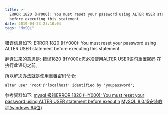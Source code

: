 ```yaml
---
title: >-
  ERROR 1820 (HY000): You must reset your password using ALTER USER statement
  before executing this statement.
date: 2019-04-23 23:10:04
tags: "MySQL"
---
```

错误信息如下:
ERROR 1820 (HY000): You must reset your password using ALTER USER statement
before executing this statement.

翻译过来的意思是:
错误1820 (HY000):您必须使用ALTER USER语句重置密码
在执行此语句之前。
<!--more-->
所以解决办法就是使用重置密码命令:
```
alter user 'root'@'localhost' identified by 'youpassword';  

```
参考资料如下:
[mysql 报错ERROR 1820 (HY000): You must reset your password using ALTER USER statement before executin](https://www.cnblogs.com/lmx123/p/9321792.html)
[MySQL 8.0.15安装教程(windows 64位)](https://blog.csdn.net/qq_37350706/article/details/81707862)
